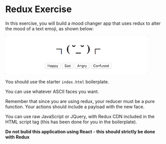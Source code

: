 # Redux Exercise

In this exercise, you will build a mood changer app that uses redux to alter the mood of a text emoji, as shown below:

![mood changer](./moodchanger.gif)

You should use the starter `index.html` boilerplate.

You can use whatever ASCII faces you want.

Remember that since you are using redux, your reducer must be a pure function. Your actions should include a payload with the new face.

You can use raw JavaScript or JQuery, with Redux CDN included in the HTML script tag (this has been done for you in the boilerplate).

**Do not bulid this application using React - this should strictly be done with Redux**
